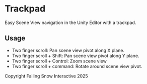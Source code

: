 # Trackpad
 Easy Scene View navigation in the Unity Editor with a trackpad.

## Usage
- Two finger scroll: Pan scene view pivot along X plane.
- Two finger scroll + Shift: Pan scene view pivot along Y plane.
- Two finger scroll + Control: Zoom scene view
- Two finger scroll + command: Rotate around scene view pivot.


Copyright Falling Snow Interactive 2025
